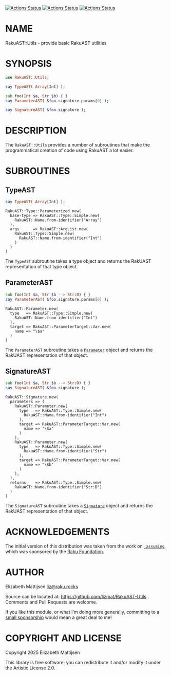 [![Actions Status](https://github.com/lizmat/RakuAST-Utils/actions/workflows/linux.yml/badge.svg)](https://github.com/lizmat/RakuAST-Utils/actions) [![Actions Status](https://github.com/lizmat/RakuAST-Utils/actions/workflows/macos.yml/badge.svg)](https://github.com/lizmat/RakuAST-Utils/actions) [![Actions Status](https://github.com/lizmat/RakuAST-Utils/actions/workflows/windows.yml/badge.svg)](https://github.com/lizmat/RakuAST-Utils/actions)

NAME
====

RakuAST::Utils - provide basic RakuAST utilities

SYNOPSIS
========

```raku
use RakuAST::Utils;

say TypeAST( Array[Int] );

sub foo(Int $a, Str $b) { }
say ParameterAST( &foo.signature.params[0] );

say SignatureAST( &foo.signature );
```

DESCRIPTION
===========

The `RakuAST::Utils` provides a number of subroutines that make the programmatical creation of code using RakuAST a lot easier.

SUBROUTINES
===========

TypeAST
-------

```raku
say TypeAST( Array[Int] );
```

    RakuAST::Type::Parameterized.new(
      base-type => RakuAST::Type::Simple.new(
        RakuAST::Name.from-identifier("Array")
      ),
      args      => RakuAST::ArgList.new(
        RakuAST::Type::Simple.new(
          RakuAST::Name.from-identifier("Int")
        )
      )
    )

The `TypeAST` subroutine takes a type object and returns the RakUAST representation of that type object.

ParameterAST
------------

```raku
sub foo(Int $a, Str $b --> Str:D) { }
say ParameterAST( &foo.signature.params[0] );
```

    RakuAST::Parameter.new(
      type   => RakuAST::Type::Simple.new(
        RakuAST::Name.from-identifier("Int")
      ),
      target => RakuAST::ParameterTarget::Var.new(
        name => "\$a"
      )
    )

The `ParameterAST` subroutine takes a [`Parameter`](https://docs.raku.org/type/Parameter) object and returns the RakUAST representation of that object.

SignatureAST
------------

```raku
sub foo(Int $a, Str $b --> Str:D) { }
say SignatureAST( &foo.signature );
```

    RakuAST::Signature.new(
      parameters => (
        RakuAST::Parameter.new(
          type   => RakuAST::Type::Simple.new(
            RakuAST::Name.from-identifier("Int")
          ),
          target => RakuAST::ParameterTarget::Var.new(
            name => "\$a"
          )
        ),
        RakuAST::Parameter.new(
          type   => RakuAST::Type::Simple.new(
            RakuAST::Name.from-identifier("Str")
          ),
          target => RakuAST::ParameterTarget::Var.new(
            name => "\$b"
          )
        ),
      ),
      returns    => RakuAST::Type::Simple.new(
        RakuAST::Name.from-identifier("Str:D")
      )
    )

The `SignatureAST` subroutine takes a [`Signature`](https://docs.raku.org/type/Signature) object and returns the RakUAST representation of that object.

ACKNOWLEDGEMENTS
================

The initial version of this distribution was taken from the work on [`.assuming`](https://github.com/rakudo/rakudo/issues/2599), which was sponsored by the [Raku Foundation](https://raku.foundation).

AUTHOR
======

Elizabeth Mattijsen <liz@raku.rocks>

Source can be located at: https://github.com/lizmat/RakuAST-Utils . Comments and Pull Requests are welcome.

If you like this module, or what I'm doing more generally, committing to a [small sponsorship](https://github.com/sponsors/lizmat/) would mean a great deal to me!

COPYRIGHT AND LICENSE
=====================

Copyright 2025 Elizabeth Mattijsen

This library is free software; you can redistribute it and/or modify it under the Artistic License 2.0.

